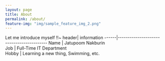 ```yaml
---
layout: page
title: About
permalink: /about/
feature-img: "img/sample_feature_img_2.png"
---
```


Let me introduce myself !!~
header| information
------|------------------------------------------
Name  | Jatupoom Nakburin                      
Job   | Full-Time IT Department                          
Hobby | Learning a new thing, Swimming, etc.    


